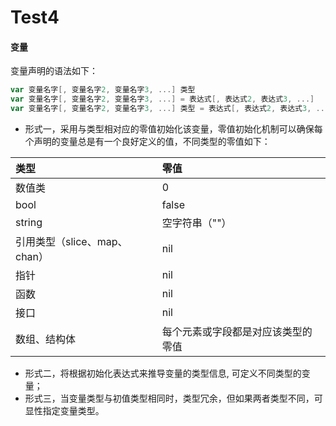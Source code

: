 # Test4



#### 变量

变量声明的语法如下：

```go
var 变量名字[, 变量名字2, 变量名字3, ...] 类型                               // 形式一
var 变量名字[, 变量名字2, 变量名字3, ...] = 表达式[, 表达式2, 表达式3, ...]       // 形式二
var 变量名字[, 变量名字2, 变量名字3, ...] 类型 = 表达式[, 表达式2, 表达式3, ...]   // 形式三
```

* 形式一，采用与类型相对应的零值初始化该变量，零值初始化机制可以确保每个声明的变量总是有一个良好定义的值，不同类型的零值如下：

| 类型 | 零值 |
| :--- | :--- |
| 数值类 | 0 |
| bool | false |
| string | 空字符串（""） |
| 引用类型（slice、map、chan） | nil |
| 指针 | nil |
| 函数 | nil |
| 接口 | nil |
| 数组、结构体 | 每个元素或字段都是对应该类型的零值 |

* 形式二，将根据初始化表达式来推导变量的类型信息, 可定义不同类型的变量；
* 形式三，当变量类型与初值类型相同时，类型冗余，但如果两者类型不同，可显性指定变量类型。

